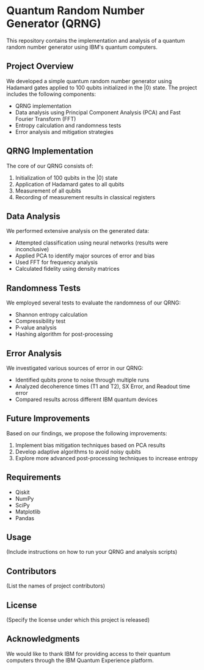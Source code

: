 # Quantum Random Number Generator (QRNG)

This repository contains the implementation and analysis of a quantum random number generator using IBM's quantum computers.

## Project Overview

We developed a simple quantum random number generator using Hadamard gates applied to 100 qubits initialized in the |0⟩ state. The project includes the following components:

- QRNG implementation
- Data analysis using Principal Component Analysis (PCA) and Fast Fourier Transform (FFT)
- Entropy calculation and randomness tests
- Error analysis and mitigation strategies

## QRNG Implementation

The core of our QRNG consists of:

1. Initialization of 100 qubits in the |0⟩ state
2. Application of Hadamard gates to all qubits
3. Measurement of all qubits
4. Recording of measurement results in classical registers

## Data Analysis

We performed extensive analysis on the generated data:

- Attempted classification using neural networks (results were inconclusive)
- Applied PCA to identify major sources of error and bias
- Used FFT for frequency analysis
- Calculated fidelity using density matrices

## Randomness Tests

We employed several tests to evaluate the randomness of our QRNG:

- Shannon entropy calculation
- Compressibility test
- P-value analysis
- Hashing algorithm for post-processing

## Error Analysis

We investigated various sources of error in our QRNG:

- Identified qubits prone to noise through multiple runs
- Analyzed decoherence times (T1 and T2), SX Error, and Readout time error
- Compared results across different IBM quantum devices

## Future Improvements

Based on our findings, we propose the following improvements:

1. Implement bias mitigation techniques based on PCA results
2. Develop adaptive algorithms to avoid noisy qubits
3. Explore more advanced post-processing techniques to increase entropy

## Requirements

- Qiskit
- NumPy
- SciPy
- Matplotlib
- Pandas

## Usage

(Include instructions on how to run your QRNG and analysis scripts)

## Contributors

(List the names of project contributors)

## License

(Specify the license under which this project is released)

## Acknowledgments

We would like to thank IBM for providing access to their quantum computers through the IBM Quantum Experience platform.
